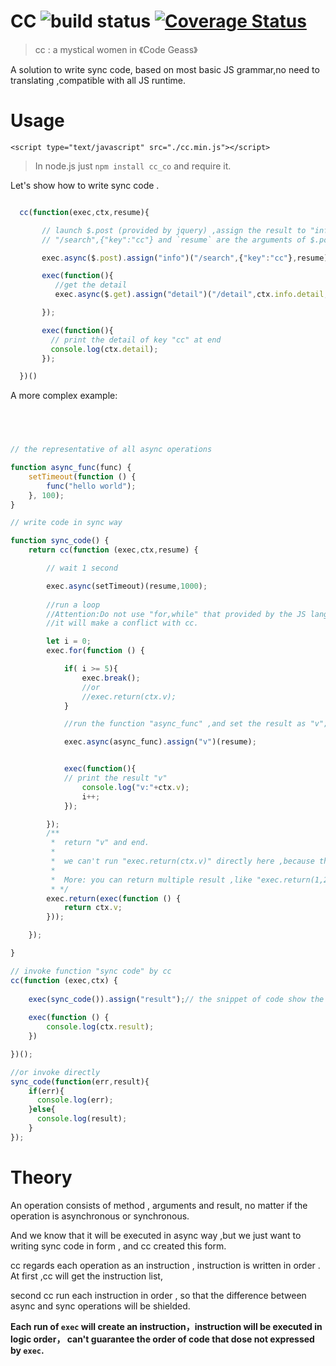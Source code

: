 [build_status]:https://travis-ci.org/yyrdl/cc.svg?branch=master
[coverage_status_url]:https://coveralls.io/repos/github/yyrdl/cc/badge.svg?branch=master
[coverage_page]:https://coveralls.io/github/yyrdl/cc?branch=master
 
# CC  ![build status][build_status] [![Coverage Status][coverage_status_url]][coverage_page]

> cc : a mystical women in 《Code Geass》

A solution to write sync code, based on most basic JS grammar,no need to translating ,compatible with all JS runtime.

# Usage


`<script type="text/javascript" src="./cc.min.js"></script>`

> In node.js just `npm install cc_co` and require it.


Let's show how to write sync code .

```js

  cc(function(exec,ctx,resume){

       // launch $.post (provided by jquery) ,assign the result to "info"
       // "/search",{"key":"cc"} and `resume` are the arguments of $.post.

       exec.async($.post).assign("info")("/search",{"key":"cc"},resume);

       exec(function(){
          //get the detail
          exec.async($.get).assign("detail")("/detail",ctx.info.detail,resume);

       });

       exec(function(){
         // print the detail of key "cc" at end
         console.log(ctx.detail);
       });

  })()

```


A more complex example:

```js



 
// the representative of all async operations

function async_func(func) {
	setTimeout(function () {
		func("hello world");
	}, 100);
}

// write code in sync way

function sync_code() {
    return cc(function (exec,ctx,resume) {

        // wait 1 second

        exec.async(setTimeout)(resume,1000);
        
        //run a loop
        //Attention:Do not use "for,while" that provided by the JS language here,
        //it will make a conflict with cc.

        let i = 0;
        exec.for(function () {

            if( i >= 5){
                exec.break();
                //or
                //exec.return(ctx.v);
            }

            //run the function "async_func" ,and set the result as "v";

            exec.async(async_func).assign("v")(resume);


            exec(function(){
            // print the result "v"
                console.log("v:"+ctx.v);
                i++;
            });

        });
        /**
         *  return "v" and end.
         *
         *  we can't run "exec.return(ctx.v)" directly here ,because the loop haven't be executed by cc yet.
         *
         *  More: you can return multiple result ,like "exec.return(1,2,3,4,5)"
         * */
        exec.return(exec(function () {
            return ctx.v;
        }));

    });

}

// invoke function "sync code" by cc
cc(function (exec,ctx) {
     
    exec(sync_code()).assign("result");// the snippet of code show the nest usage of cc
	
    exec(function () {
        console.log(ctx.result);
    })

})();

//or invoke directly
sync_code(function(err,result){
    if(err){
	  console.log(err);
	}else{
	  console.log(result);
	}
});
```

# Theory

An operation  consists of method , arguments and result, no matter if the operation is asynchronous or synchronous.

And we know that it will be executed in async way ,but we just want to writing  sync code in form , and cc created this form.

cc regards each operation as an instruction , instruction is written in order . At first ,cc will get the instruction list,

second cc run each instruction in order , so that the difference between async and sync operations will be shielded.


__Each run of `exec` will create an instruction，instruction will be executed in logic order， can't guarantee the order of code that dose not expressed by `exec`.__

